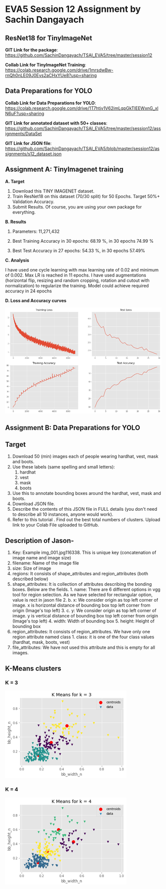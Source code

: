 # EVA5 Session 12 Assignment by Sachin Dangayach

## ResNet18 for TinyImageNet

**GIT Link for the package**: https://github.com/SachinDangayach/TSAI_EVA5/tree/master/session12

**Collab Link for TinyImageNet Training**: https://colab.research.google.com/drive/1mrsdwBw-rnQh0nLE09J0Eys2aCHxYUe8?usp=sharing

## Data Preparations for YOLO

**Collab Link for Data Preparations for YOLO**: https://colab.research.google.com/drive/1T7htjv1V62imLqpGkTlEEWxnG_xlN6uF?usp=sharing

**GIT Link for annotated dataset with 50+ classes**: https://github.com/SachinDangayach/TSAI_EVA5/tree/master/session12/assignments/DataSet

**GIT Link for JSON file**: https://github.com/SachinDangayach/TSAI_EVA5/blob/master/session12/assignments/s12_dataset.json


## Assignment A: TinyImagenet training

**A. Target**
1. Download this TINY IMAGENET dataset.
2. Train ResNet18 on this dataset (70/30 split) for 50 Epochs. Target 50%+ Validation Accuracy.
3. Submit Results. Of course, you are using your own package for everything.

**B. Results**

1. Parameters: 11,271,432

2. Best Training Accuracy in 30 epochs: 68.19 %, in 30 epochs 74.99 %

3. Best Test Accuracy in 27 epochs: 54.33 %, in 30 epochs 57.49%

**C. Analysis**

I have used one cycle learning with max learning rate of 0.02 and minimum of 0.002. Max LR is reached in 11 epochs. I have used augmentations (horizontal flip, resizing and random cropping, rotation and cutout with normalization) to regularize the training. Model could achieve required accuracy in 24 epochs

**D. Loss and Accuracy curves**

![alt text](https://github.com/SachinDangayach/TSAI_EVA5/blob/master/session12/Loss_Accuracy_Plot.png)

## Assignment B: Data Preparations for YOLO

## Target
1. Download 50 (min) images each of people wearing hardhat, vest, mask and boots.
2. Use these labels (same spelling and small letters):
    1. hardhat
    2. vest
    3. mask
    4. boots
3. Use this to annotate bounding boxes around the hardhat, vest, mask and boots.
4. Download JSON file.
5. Describe the contents of this JSON file in FULL details (you don't need to describe all 10 instances, anyone would work).
6. Refer to this tutorial . Find out the best total numbers of clusters. Upload link to your Colab File uploaded to GitHub.

## Description of Jason-
1. Key: Example img_001.jpg116338. This is unique key (concatenation of image name and image size)
2. filename: Name of the image file
3. size: Size of image
4. regions: It consists of shape_attributes and region_attributes (both described below)
  1. shape_attributes: It is collection of attributes describing the bonding boxes. Below are the fields.
    1. name: There are 6 different options in vgg tool for region selection. As we have selected for rectangular option, value is rect in jason file
    2. b. x: We consider origin as top left corner of image. x is horizontal distance of bounding box top left corner from origin (Image's top left)
    3. c. y: We consider origin as top left corner of image. y is vertical distance of bounding box top left corner from origin (Image's top left)
    4. width: Width of bounding box
    5. height: Height of bounding box
  2. region_attributes: It consists of region_attributes. We have only one region attribute named class
    1. class: it is one of the four class values (hardhat, mask, boots, vest)
5. file_attributes: We have not used this attribute and this is empty for all images.

## K-Means clusters
### K = 3
![alt text](https://github.com/SachinDangayach/TSAI_EVA5/blob/master/session12/keq3.png)
### K = 4
![alt text](https://github.com/SachinDangayach/TSAI_EVA5/blob/master/session12/keq4.png)
